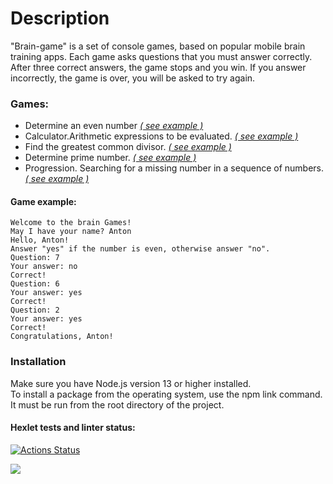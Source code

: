 # Description 

"Brain-game" is a set of console games, based on popular mobile brain training apps. Each game asks questions that you must answer correctly.
After three correct answers, the game stops and you win. If you answer incorrectly, the game is over, you will be asked to try again.
### Games:
- Determine an even number *[( see example )](https://asciinema.org/a/LWcR7h7TFHK4eUs7EF4LZ4ZuR)*  
- Calculator.Arithmetic expressions to be evaluated. *[( see example )](https://asciinema.org/a/ks0lNE5gpaROqn778q86WBjKu)*
- Find the greatest common divisor. *[( see example )](https://asciinema.org/a/4KBEOEqPSgrnL8QJauUWnslIp)*
- Determine prime number. *[( see example )](https://asciinema.org/a/t8Y1KVknHIF1UxQwO4oa4dxsc)*
- Progression. Searching for a missing number in a sequence of numbers. *[( see example )](https://asciinema.org/a/U0YCh59d1989Pz4wPeEV6YbG9)*  

#### Game example:
```
Welcome to the brain Games!     
May I have your name? Anton 
Hello, Anton!
Answer "yes" if the number is even, otherwise answer "no".  
Question: 7 
Your answer: no 
Correct!  
Question: 6 
Your answer: yes  
Correct!  
Question: 2 
Your answer: yes  
Correct!  
Congratulations, Anton! 

```
### Installation  
Make sure you have Node.js version 13 or higher installed.  
To install a package from the operating system, use the npm link command. It must be run from the root directory of the project.  


#### Hexlet tests and linter status:
[![Actions Status](https://github.com/Antony11659/backend-project-lvl1/workflows/hexlet-check/badge.svg)](https://github.com/Antony11659/backend-project-lvl1/actions)

<a href="https://codeclimate.com/github/Antony11659/backend-project-lvl1/maintainability"><img src="https://api.codeclimate.com/v1/badges/ba2b899c53395a077b47/maintainability" /></a><br />
